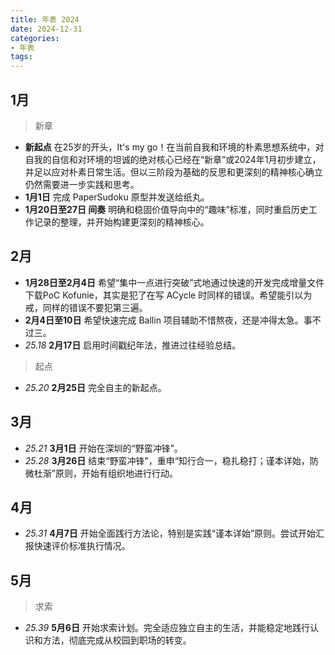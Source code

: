 ```yaml
---
title: 年表 2024
date: 2024-12-31
categories:
- 年表
tags:
---
```


## 1月

> 新章

- **新起点** 在25岁的开头，It's my go！在当前自我和环境的朴素思想系统中，对自我的自信和对环境的坦诚的绝对核心已经在“新章”或2024年1月初步建立，并足以应对朴素日常生活。但以三阶段为基础的反思和更深刻的精神核心确立仍然需要进一步实践和思考。
- **1月1日** 完成 PaperSudoku 原型并发送给纸丸。
- **1月20日至27日 间奏** 明确和稳固价值导向中的“趣味”标准，同时重启历史工作记录的整理，并开始构建更深刻的精神核心。

## 2月

- **1月28日至2月4日** 希望“集中一点进行突破”式地通过快速的开发完成增量文件下载PoC Kofunie，其实是犯了在写 ACycle 时同样的错误。希望能引以为戒，同样的错误不要犯第三遍。
- **2月4日至10日** 希望快速完成 Ballin 项目辅助不惜熬夜，还是冲得太急。事不过三。
- *25.18* **2月17日** 启用时间戳纪年法，推进过往经验总结。

> 起点

- *25.20* **2月25日** 完全自主的新起点。

## 3月

- *25.21* **3月1日** 开始在深圳的“野蛮冲锋”。
- *25.28* **3月26日** 结束“野蛮冲锋”，重申“知行合一，稳扎稳打；谨本详始，防微杜渐”原则，开始有组织地进行行动。

## 4月

- *25.31* **4月7日** 开始全面践行方法论，特别是实践“谨本详始”原则。尝试开始汇报快速评价标准执行情况。

## 5月

> 求索

- *25.39* **5月6日** 开始求索计划。完全适应独立自主的生活，并能稳定地践行认识和方法，彻底完成从校园到职场的转变。

